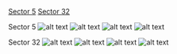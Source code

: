 [Sector 5](#sector5)
[Sector 32](#sector32)

<a name = "sector5"></a>
Sector 5
![alt text](/images/HATS-05_Sector_5/HATS-05_Sector_5_a_TimeSeries.png)
![alt text](/images/HATS-05_Sector_5/HATS-05_Sector_5_b_FoldedLightCurve.png)
![alt text](/images/HATS-05_Sector_5/HATS-05_Sector_5_b_IndividualTransitsWithFit.png)
![alt text](/images/HATS-05_Sector_5/HATS-05_Sector_5_c_TimingResiduals.png)

<a name = "sector32"></a>
Sector 32
![alt text](/images/HATS-05_Sector_32/HATS-05_Sector_32_a_TimeSeries.png)
![alt text](/images/HATS-05_Sector_32/HATS-05_Sector_32_b_FoldedLightCurve.png)
![alt text](/images/HATS-05_Sector_32/HATS-05_Sector_32_b_IndividualTransitsWithFit.png)
![alt text](/images/HATS-05_Sector_32/HATS-05_Sector_32_c_TimingResiduals.png)

